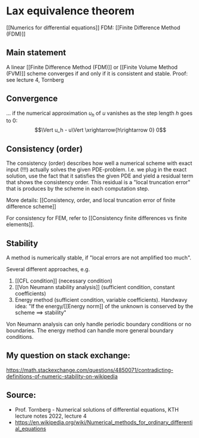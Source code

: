 # Lax equivalence theorem
[[Numerics for differential equations]]
FDM: [[Finite Difference Method (FDM)]]


## Main statement
A linear [[Finite Difference Method (FDM)]] or [[Finite Volume Method (FVM)]] scheme converges if and only if it is consistent and stable.
Proof: see lecture 4, Tornberg


## Convergence
... if the numerical approximation $u_h$ of $u$ vanishes as the step length $h$ goes to $0$:
$$\Vert u_h - u\Vert \xrightarrow{h\rightarrow 0} 0$$


## Consistency (order)
The consistency (order) describes how well a numerical scheme with exact input (!!!) actually solves the given PDE-problem.
I.e. we plug in the exact solution, use the fact that it satisfies the given PDE and yield a residual term that shows the consistency order.
This residual is a "local truncation error" that is produces by the scheme in each computation step.

More details: [[Consistency, order, and local truncation error of finite difference scheme]]

For consistency for FEM, refer to [[Consistency finite differences vs finite elements]].


## Stability
A method is numerically stable, if "local errors are not amplified too much".

Several different approaches, e.g. 
1. [[CFL condition]] (necessary condition) 
2. [[Von Neumann stability analysis]] (sufficient condition, constant coefficients) 
3. Energy method (sufficient condition, variable coefficients). Handwavy idea: "If the energy/[[Energy norm]] of the unknown is conserved by the scheme $\implies$ stability"

Von Neumann analysis can only handle periodic boundary conditions or no boundaries. The energy method can handle more general boundary conditions.


## My question on stack exchange:
https://math.stackexchange.com/questions/4850071/contradicting-definitions-of-numeric-stability-on-wikipedia


## Source:
- Prof. Tornberg - Numerical solutions of differential equations, KTH lecture notes 2022, lecture 4
- https://en.wikipedia.org/wiki/Numerical_methods_for_ordinary_differential_equations